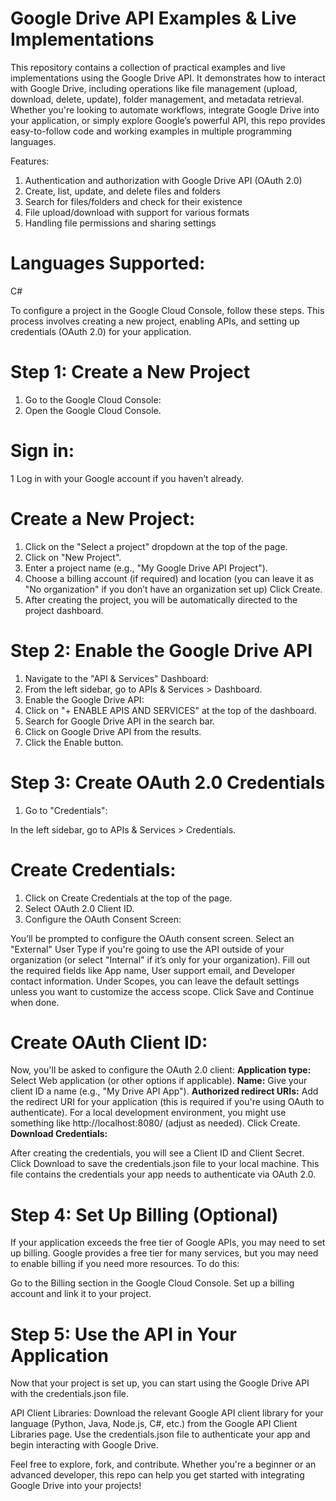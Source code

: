 # Google Drive API Examples & Live Implementations
This repository contains a collection of practical examples and live implementations using the Google Drive API. It demonstrates how to interact with Google Drive, including operations like file management (upload, download, delete, update), folder management, and metadata retrieval. Whether you're looking to automate workflows, integrate Google Drive into your application, or simply explore Google’s powerful API, this repo provides easy-to-follow code and working examples in multiple programming languages.

Features:
1. Authentication and authorization with Google Drive API (OAuth 2.0)
2. Create, list, update, and delete files and folders
3. Search for files/folders and check for their existence
4. File upload/download with support for various formats
5. Handling file permissions and sharing settings

# Languages Supported:
C#

To configure a project in the Google Cloud Console, follow these steps. This process involves creating a new project, enabling APIs, and setting up credentials (OAuth 2.0) for your application.

# Step 1: Create a New Project
1. Go to the Google Cloud Console:
2. Open the Google Cloud Console.

# Sign in:
1 Log in with your Google account if you haven’t already.

# Create a New Project:

1. Click on the "Select a project" dropdown at the top of the page.
2. Click on "New Project".
3. Enter a project name (e.g., "My Google Drive API Project").
4. Choose a billing account (if required) and location (you can leave it as "No organization" if you don’t have an organization set up) Click Create.
5. After creating the project, you will be automatically directed to the project dashboard.

# Step 2: Enable the Google Drive API
1. Navigate to the "API & Services" Dashboard:
2. From the left sidebar, go to APIs & Services > Dashboard.
3. Enable the Google Drive API:
4. Click on "+ ENABLE APIS AND SERVICES" at the top of the dashboard.
5. Search for Google Drive API in the search bar.
6. Click on Google Drive API from the results.
7. Click the Enable button.

# Step 3: Create OAuth 2.0 Credentials
1. Go to "Credentials":

In the left sidebar, go to APIs & Services > Credentials.
# Create Credentials:

1. Click on Create Credentials at the top of the page.
2. Select OAuth 2.0 Client ID.
3. Configure the OAuth Consent Screen:

You’ll be prompted to configure the OAuth consent screen.
Select an "External" User Type if you're going to use the API outside of your organization (or select "Internal" if it’s only for your organization).
Fill out the required fields like App name, User support email, and Developer contact information.
Under Scopes, you can leave the default settings unless you want to customize the access scope.
Click Save and Continue when done.
# Create OAuth Client ID:

Now, you'll be asked to configure the OAuth 2.0 client:
**Application type:** Select Web application (or other options if applicable).
**Name:** Give your client ID a name (e.g., "My Drive API App").
**Authorized redirect URIs:** Add the redirect URI for your application (this is required if you're using OAuth to authenticate). For a local development environment, you might use something like http://localhost:8080/ (adjust as needed).
Click Create.
**Download Credentials:**

After creating the credentials, you will see a Client ID and Client Secret.
Click Download to save the credentials.json file to your local machine. This file contains the credentials your app needs to authenticate via OAuth 2.0.

# Step 4: Set Up Billing (Optional)
If your application exceeds the free tier of Google APIs, you may need to set up billing. Google provides a free tier for many services, but you may need to enable billing if you need more resources. To do this:

Go to the Billing section in the Google Cloud Console.
Set up a billing account and link it to your project.

# Step 5: Use the API in Your Application
Now that your project is set up, you can start using the Google Drive API with the credentials.json file.

API Client Libraries: Download the relevant Google API client library for your language (Python, Java, Node.js, C#, etc.) from the Google API Client Libraries page.
Use the credentials.json file to authenticate your app and begin interacting with Google Drive.

Feel free to explore, fork, and contribute. Whether you're a beginner or an advanced developer, this repo can help you get started with integrating Google Drive into your projects!
